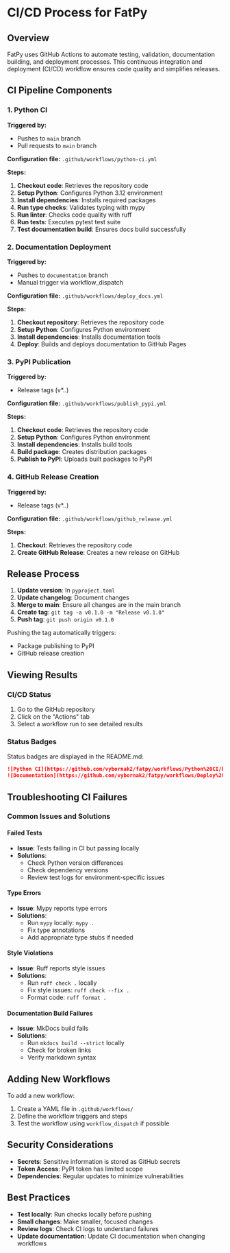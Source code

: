 # CI/CD Process for FatPy

## Overview

FatPy uses GitHub Actions to automate testing, validation, documentation building, and deployment processes. This continuous integration and deployment (CI/CD) workflow ensures code quality and simplifies releases.

## CI Pipeline Components

### 1. Python CI

**Triggered by:**
- Pushes to `main` branch
- Pull requests to `main` branch

**Configuration file:** `.github/workflows/python-ci.yml`

**Steps:**

1. **Checkout code**: Retrieves the repository code
2. **Setup Python**: Configures Python 3.12 environment
3. **Install dependencies**: Installs required packages
4. **Run type checks**: Validates typing with mypy
5. **Run linter**: Checks code quality with ruff
6. **Run tests**: Executes pytest test suite
7. **Test documentation build**: Ensures docs build successfully

### 2. Documentation Deployment

**Triggered by:**
- Pushes to `documentation` branch
- Manual trigger via workflow_dispatch

**Configuration file:** `.github/workflows/deploy_docs.yml`

**Steps:**

1. **Checkout repository**: Retrieves the repository code
2. **Setup Python**: Configures Python environment
3. **Install dependencies**: Installs documentation tools
4. **Deploy**: Builds and deploys documentation to GitHub Pages

### 3. PyPI Publication

**Triggered by:**
- Release tags (v*.*.*)

**Configuration file:** `.github/workflows/publish_pypi.yml`

**Steps:**

1. **Checkout code**: Retrieves the repository code
2. **Setup Python**: Configures Python environment
3. **Install dependencies**: Installs build tools
4. **Build package**: Creates distribution packages
5. **Publish to PyPI**: Uploads built packages to PyPI

### 4. GitHub Release Creation

**Triggered by:**
- Release tags (v*.*.*)

**Configuration file:** `.github/workflows/github_release.yml`

**Steps:**

1. **Checkout**: Retrieves the repository code
2. **Create GitHub Release**: Creates a new release on GitHub

## Release Process

1. **Update version**: In `pyproject.toml`
2. **Update changelog**: Document changes
3. **Merge to main**: Ensure all changes are in the main branch
4. **Create tag**: `git tag -a v0.1.0 -m "Release v0.1.0"`
5. **Push tag**: `git push origin v0.1.0`

Pushing the tag automatically triggers:
- Package publishing to PyPI
- GitHub release creation

## Viewing Results

### CI/CD Status

1. Go to the GitHub repository
2. Click on the "Actions" tab
3. Select a workflow run to see detailed results

### Status Badges

Status badges are displayed in the README.md:

```markdown
![Python CI](https://github.com/vybornak2/fatpy/workflows/Python%20CI/badge.svg)
![Documentation](https://github.com/vybornak2/fatpy/workflows/Deploy%20Documentation/badge.svg)
```

## Troubleshooting CI Failures

### Common Issues and Solutions

#### Failed Tests
- **Issue**: Tests failing in CI but passing locally
- **Solutions**:
  - Check Python version differences
  - Check dependency versions
  - Review test logs for environment-specific issues

#### Type Errors
- **Issue**: Mypy reports type errors
- **Solutions**:
  - Run `mypy` locally: `mypy .`
  - Fix type annotations
  - Add appropriate type stubs if needed

#### Style Violations
- **Issue**: Ruff reports style issues
- **Solutions**:
  - Run `ruff check .` locally
  - Fix style issues: `ruff check --fix .`
  - Format code: `ruff format .`

#### Documentation Build Failures
- **Issue**: MkDocs build fails
- **Solutions**:
  - Run `mkdocs build --strict` locally
  - Check for broken links
  - Verify markdown syntax

## Adding New Workflows

To add a new workflow:

1. Create a YAML file in `.github/workflows/`
2. Define the workflow triggers and steps
3. Test the workflow using `workflow_dispatch` if possible

## Security Considerations

- **Secrets**: Sensitive information is stored as GitHub secrets
- **Token Access**: PyPI token has limited scope
- **Dependencies**: Regular updates to minimize vulnerabilities

## Best Practices

- **Test locally**: Run checks locally before pushing
- **Small changes**: Make smaller, focused changes
- **Review logs**: Check CI logs to understand failures
- **Update documentation**: Update CI documentation when changing workflows
